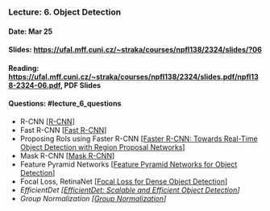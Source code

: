 ### Lecture: 6. Object Detection
#### Date: Mar 25
#### Slides: https://ufal.mff.cuni.cz/~straka/courses/npfl138/2324/slides/?06
#### Reading: https://ufal.mff.cuni.cz/~straka/courses/npfl138/2324/slides.pdf/npfl138-2324-06.pdf, PDF Slides
#### Questions: #lecture_6_questions

- R-CNN [[R-CNN](https://arxiv.org/abs/1504.08083)]
- Fast R-CNN [[Fast R-CNN](https://arxiv.org/abs/1504.08083)]
- Proposing RoIs using Faster R-CNN [[Faster R-CNN: Towards Real-Time Object Detection with Region Proposal Networks](https://arxiv.org/abs/1506.01497)]
- Mask R-CNN [[Mask R-CNN](https://arxiv.org/abs/1703.06870)]
- Feature Pyramid Networks [[Feature Pyramid Networks for Object Detection](https://arxiv.org/abs/1612.03144)]
- Focal Loss, RetinaNet [[Focal Loss for Dense Object Detection](https://arxiv.org/abs/1708.02002)]
- _EfficientDet [[EfficientDet: Scalable and Efficient Object Detection](https://arxiv.org/abs/1911.09070)]_
- _Group Normalization [[Group Normalization](https://arxiv.org/abs/1803.08494)]_
